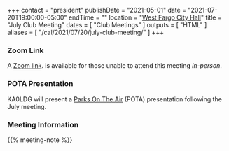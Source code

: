 +++
contact = "president"
publishDate = "2021-05-01"
date = "2021-07-20T19:00:00-05:00"
endTime = ""
location = "[West Fargo City Hall](/places/west-fargo-city-hall/)"
title = "July Club Meeting"
dates = [ "Club Meetings" ]
outputs = [ "HTML" ]
aliases = [ "/cal/2021/07/20/july-club-meeting/" ]
+++
### Zoom Link

A 
[Zoom link](https://lists.rrra.org/pipermail/announce/2021-July/000578.html).
is available for those unable to attend this meeting *in-person*.

### POTA Presentation

KA0LDG will present a [Parks On The Air](https://parksontheair.com/)
(POTA) presentation following the July meeting.

### Meeting Information

{{% meeting-note %}}
